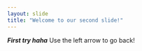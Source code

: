 ```yaml
---
layout: slide
title: "Welcome to our second slide!"
---
```

***First try haha***
Use the left arrow to go back!
